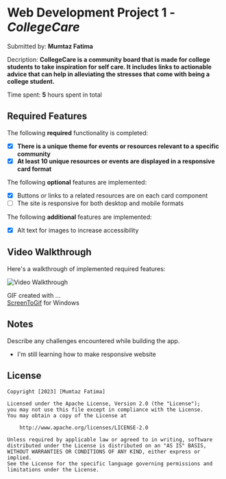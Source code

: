# Web Development Project 1 - *CollegeCare*

Submitted by: **Mumtaz Fatima**

Decription: **CollegeCare is a community board that is made for college students to take inspiration for self care. It includes links to actionable advice that can help in alleviating the stresses that come with being a college student.**

Time spent: **5** hours spent in total

## Required Features

The following **required** functionality is completed:

- [x] **There is a unique theme for events or resources relevant to a specific community**
- [x] **At least 10 unique resources or events are displayed in a responsive card format**

The following **optional** features are implemented:

- [x] Buttons or links to a related resources are on each card component
- [ ] The site is responsive for both desktop and mobile formats

The following **additional** features are implemented:

* [x] Alt text for images to increase accessibility

## Video Walkthrough

Here's a walkthrough of implemented required features:

<img src='https://github.com/mumtazf/communityBoard/blob/main/communityBoard/src/assets/images/walkthrough.gif' title='Video Walkthrough' width='' alt='Video Walkthrough' />

GIF created with ...  
[ScreenToGif](https://www.screentogif.com/) for Windows

## Notes

Describe any challenges encountered while building the app.
- I'm still learning how to make responsive website

## License

    Copyright [2023] [Mumtaz Fatima]

    Licensed under the Apache License, Version 2.0 (the "License");
    you may not use this file except in compliance with the License.
    You may obtain a copy of the License at

        http://www.apache.org/licenses/LICENSE-2.0

    Unless required by applicable law or agreed to in writing, software
    distributed under the License is distributed on an "AS IS" BASIS,
    WITHOUT WARRANTIES OR CONDITIONS OF ANY KIND, either express or implied.
    See the License for the specific language governing permissions and
    limitations under the License.
